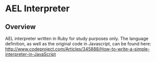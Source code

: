 AEL Interpreter
===============

Overview
--------

AEL interpreter written in Ruby for study purposes only. The language definition, as well as the original code in Javascript, can be found here: http://www.codeproject.com/Articles/345888/How-to-write-a-simple-interpreter-in-JavaScript
